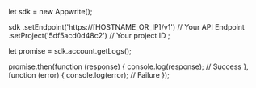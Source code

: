let sdk = new Appwrite();

sdk
    .setEndpoint('https://[HOSTNAME_OR_IP]/v1') // Your API Endpoint
    .setProject('5df5acd0d48c2') // Your project ID
;

let promise = sdk.account.getLogs();

promise.then(function (response) {
    console.log(response); // Success
}, function (error) {
    console.log(error); // Failure
});